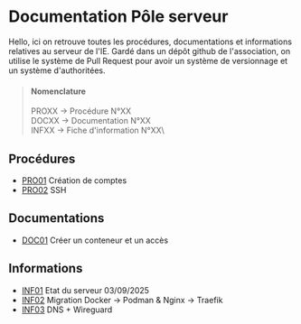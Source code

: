 # Documentation Pôle serveur

Hello, ici on retrouve toutes les procédures, documentations et informations relatives au serveur de l'IE.
Gardé dans un dépôt github de l'association, on utilise le système de Pull Request pour avoir un système de versionnage et un système d'authoritées.

> #### Nomenclature
> PROXX -> Procédure N°XX\
> DOCXX -> Documentation N°XX\
> INFXX -> Fiche d'information N°XX\

## Procédures

 - [PRO01](./pro/PRO01.md) Création de comptes
 - [PRO02](./pro/PRO02.md) SSH

## Documentations

 - [DOC01](./doc/DOC01.md) Créer un conteneur et un accès

## Informations

 - [INF01](./inf/INF01.md) Etat du serveur 03/09/2025
 - [INF02](./inf/INF02.md) Migration Docker -> Podman & Nginx -> Traefik
 - [INF03](./inf/INF03.md) DNS + Wireguard
